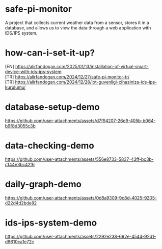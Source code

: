 # safe-pi-monitor
A project that collects current weather data from a sensor, stores it in a database, and allows us to view the data through a web application with IDS/IPS system.

# how-can-i-set-it-up?

[EN] https://alirfandogan.com/2025/01/13/installation-of-virtual-smart-device-with-ids-ips-system <br>
[TR] https://alirfandogan.com/2024/12/27/safe-pi-monitor-tr/ <br>
[TR] https://alirfandogan.com/2024/12/28/iot-guvenligi-cihaziniza-ids-ips-kurulumu/

# database-setup-demo

https://github.com/user-attachments/assets/d7f94207-26e9-405b-b064-b9f8d3055c3b

# data-checking-demo

https://github.com/user-attachments/assets/556e8733-5837-43ff-bc3b-c144e3bc42f6

# daily-graph-demo

https://github.com/user-attachments/assets/0d8a9309-9c8d-4025-9205-d22d4d2bde82

# ids-ips-system-demo

https://github.com/user-attachments/assets/2292e238-692e-4544-92d1-d6610ca1e72c

